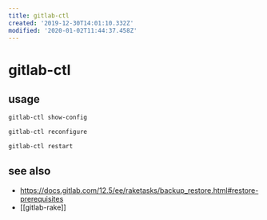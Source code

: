 ```yaml
---
title: gitlab-ctl
created: '2019-12-30T14:01:10.332Z'
modified: '2020-01-02T11:44:37.458Z'
---
```


# gitlab-ctl

## usage
```sh
gitlab-ctl show-config

gitlab-ctl reconfigure

gitlab-ctl restart
```

## see also
- https://docs.gitlab.com/12.5/ee/raketasks/backup_restore.html#restore-prerequisites
- [[gitlab-rake]]
